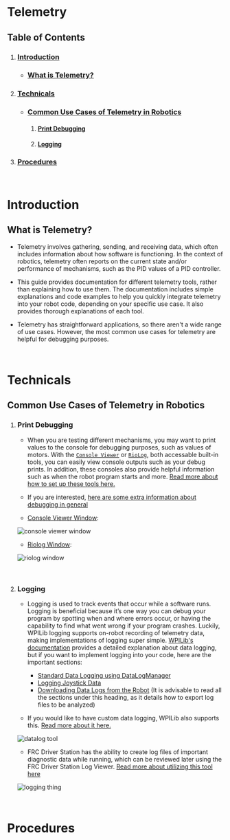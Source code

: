 # Telemetry

## Table of Contents
1. ### [Introduction](#introduction)
    - ### [What is Telemetry?](#what-is-telemetry)
2. ### [Technicals](#technicals)
    - ### [Common Use Cases of Telemetry in Robotics](#common-use-cases-of-telemetry-in-robotics)
        1. #### [Print Debugging](#print-debugging)
        2. #### [Logging](#logging)
3. ### [Procedures](#procedures)

<br/>

# Introduction

## What is Telemetry?
- Telemetry involves gathering, sending, and receiving data, which often includes information about how software is functioning. In the context of robotics, telemetry often reports on the current state and/or performance of mechanisms, such as the PID values of a PID controller.

- This guide provides documentation for different telemetry tools, rather than explaining how to use them. The documentation includes simple explanations and code examples to help you quickly integrate telemetry into your robot code, depending on your specific use case. It also provides thorough explanations of each tool.

- Telemetry has straightforward applications, so there aren't a wide range of use cases. However, the most common use cases for telemetry are helpful for debugging purposes.

<br/>

# Technicals

## Common Use Cases of Telemetry in Robotics

1. ### Print Debugging 
    - When you are testing different mechanisms, you may want to print values to the console for debugging purposes, such as values of motors. With the [`Console Viewer`](https://docs.wpilib.org/en/stable/docs/software/vscode-overview/viewing-console-output.html#console-viewer) or [`RioLog`](https://docs.wpilib.org/en/stable/docs/software/vscode-overview/viewing-console-output.html#riolog-vs-code-plugin), both accessable built-in tools, you can easily view console outputs such as your debug prints. In addition, these consoles also provide helpful information such as when the robot program starts and more. [Read more about how to set up these tools here.](https://docs.wpilib.org/en/stable/docs/software/vscode-overview/viewing-console-output.html#viewing-console-output)
    
    - If you are interested, [here are some extra information about debugging in general](https://frc-pdr.readthedocs.io/en/latest/GoodPractices/debugging.html#loggers)
    
    - [Console Viewer Window](https://docs.wpilib.org/en/stable/_images/console-viewer-window.webp):
    
    ![console viewer window](https://docs.wpilib.org/en/stable/_images/console-viewer-window.webp)

    - [Riolog Window](https://docs.wpilib.org/en/stable/_images/riolog-window.webp):
    
    ![riolog window](https://docs.wpilib.org/en/stable/_images/riolog-window.webp)

    <br/>

2. ### Logging
    - Logging is used to track events that occur while a software runs. Logging is beneficial because it’s one way you can debug your program by spotting when and where errors occur, or having the capability to find what went wrong if your program crashes. Luckily, WPILib logging supports on-robot recording of telemetry data, making implementations of logging super simple. [WPILib's documentation](https://docs.wpilib.org/en/stable/docs/software/telemetry/datalog.html) provides a detailed explanation about data logging, but if you want to implement logging into your code, here are the important sections:
        * [Standard Data Logging using DataLogManager](https://docs.wpilib.org/en/stable/docs/software/telemetry/datalog.html#standard-data-logging-using-datalogmanager)
        * [Logging Joystick Data](https://docs.wpilib.org/en/stable/docs/software/telemetry/datalog.html#logging-joystick-data)
        * [Downloading Data Logs from the Robot](https://docs.wpilib.org/en/stable/docs/software/telemetry/datalog.html#downloading-data-logs-from-the-robot) (It is advisable to read all the sections under this heading, as it details how to export log files to be analyzed)
    
    - If you would like to have custom data logging, WPILib also supports this. [Read more about it here.](https://docs.wpilib.org/en/stable/docs/software/telemetry/datalog.html#custom-data-logging-using-datalog)
    
    ![datalog tool](https://docs.wpilib.org/en/stable/_images/csv-export-1100.webp)
    
    - FRC Driver Station has the ability to create log files of important diagnostic data while running, which can be reviewed later using the FRC Driver Station Log Viewer. [Read more about utilizing this tool here](https://docs.wpilib.org/en/stable/docs/software/driverstation/driver-station-log-viewer.html)
    
    ![logging thing](https://docs.wpilib.org/en/stable/_images/eventlist.webp)
    
    <br/>


# Procedures
